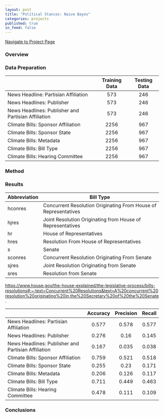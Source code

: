 ```yaml
---
layout: post
title: "Political Stances: Naive Bayes"
categories: projects
published: true
in_feed: false
---
```

 <section>
    <div class="row">
        <div class="col-6 col-12-small">
            <ul class="actions" style="display: flex; gap: 10px; list-style: none; padding: 0;">
                <li><a href="https://nataliermcastro.github.io/projects/2025/01/14/political-stances.html" class="button fit small">Navigate to Project Page</a></li>
            </ul>
        </div>
    </div> 
</section> 

### Overview

### Data Preparation
<table>
<thead>
<tr><th>                                                   </th><th style="text-align: center;">  Training Data </th><th style="text-align: center;"> Testing Data </th></tr>
</thead>
<tbody>
<tr><td>News Headline: Partisian Affiliation               </td><td style="text-align: center;">      573       </td><td style="text-align: center;">     246      </td></tr>
<tr><td>News Headlines: Publisher                          </td><td style="text-align: center;">      573       </td><td style="text-align: center;">     246      </td></tr>
<tr><td>News Headlines: Publisher and Partisian Affiliation</td><td style="text-align: center;">      573       </td><td style="text-align: center;">     246      </td></tr>
<tr><td>Climate Bills: Sponsor Affiliation                 </td><td style="text-align: center;">      2256      </td><td style="text-align: center;">     967      </td></tr>
<tr><td>Climate Bills: Sponsor State                       </td><td style="text-align: center;">      2256      </td><td style="text-align: center;">     967      </td></tr>
<tr><td>Climate Bills: Metadata                            </td><td style="text-align: center;">      2256      </td><td style="text-align: center;">     967      </td></tr>
<tr><td>Climate Bills: Bill Type                           </td><td style="text-align: center;">      2256      </td><td style="text-align: center;">     967      </td></tr>
<tr><td>Climate Bills: Hearing Committee                   </td><td style="text-align: center;">      2256      </td><td style="text-align: center;">     967      </td></tr>
</tbody>
</table>

### Method

### Results
<table>
<thead>
<tr><th>Abbreviation  </th><th> Bill Type                                                     </th></tr>
</thead>
<tbody>
<tr><td>hconres       </td><td>Concurrent Resolution Originating From House of Representatives</td></tr>
<tr><td>hjres         </td><td>Joint Resolution Originating from House of Representatives     </td></tr>
<tr><td>hr            </td><td>House of Representatives                                       </td></tr>
<tr><td>hres          </td><td>Resolution From House of Representatives                       </td></tr>
<tr><td>s             </td><td>Senate                                                         </td></tr>
<tr><td>sconres       </td><td>Concurrent Resolution Originating From Senate                  </td></tr>
<tr><td>sjres         </td><td>Joint Resolution Originating from Senate                       </td></tr>
<tr><td>sres          </td><td>Resolution from Senate                                         </td></tr>
</tbody>
</table>

https://www.house.gov/the-house-explained/the-legislative-process/bills-resolutions#:~:text=Concurrent%20Resolutions&text=A%20concurrent%20resolution%20originating%20in,the%20Secretary%20of%20the%20Senate.

<table>
<thead>
<tr><th>                                                   </th><th style="text-align: center;">  Accuracy </th><th style="text-align: center;"> Precision </th><th style="text-align: center;"> Recall </th></tr>
</thead>
<tbody>
<tr><td>News Headlines: Partisian Affiliation              </td><td style="text-align: center;">   0.577   </td><td style="text-align: center;">   0.578   </td><td style="text-align: center;"> 0.577  </td></tr>
<tr><td>News Headlines: Publisher                          </td><td style="text-align: center;">   0.276   </td><td style="text-align: center;">   0.16    </td><td style="text-align: center;"> 0.145  </td></tr>
<tr><td>News Headlines: Publisher and Partisian Affiliation</td><td style="text-align: center;">   0.167   </td><td style="text-align: center;">   0.035   </td><td style="text-align: center;"> 0.038  </td></tr>
<tr><td>Climate Bills: Sponsor Affiliation                 </td><td style="text-align: center;">   0.759   </td><td style="text-align: center;">   0.521   </td><td style="text-align: center;"> 0.518  </td></tr>
<tr><td>Climate Bills: Sponsor State                       </td><td style="text-align: center;">   0.255   </td><td style="text-align: center;">   0.23    </td><td style="text-align: center;"> 0.171  </td></tr>
<tr><td>Climate Bills: Metadata                            </td><td style="text-align: center;">   0.206   </td><td style="text-align: center;">   0.126   </td><td style="text-align: center;"> 0.117  </td></tr>
<tr><td>Climate Bills: Bill Type                           </td><td style="text-align: center;">   0.711   </td><td style="text-align: center;">   0.449   </td><td style="text-align: center;"> 0.463  </td></tr>
<tr><td>Climate Bills: Hearing Committee                   </td><td style="text-align: center;">   0.478   </td><td style="text-align: center;">   0.111   </td><td style="text-align: center;"> 0.109  </td></tr>
</tbody>
</table>

### Conclusions
